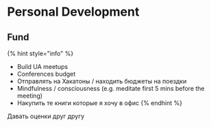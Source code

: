 # Personal Development

## Fund

{% hint style="info" %}
* Build UA meetups
* Conferences budget
* Отправлять на Хакатоны / находить бюджеты на поездки
* Mindfulness / consciousness \(e.g. meditate first 5 mins before the meeting\)
* Накупить те книги которые я хочу в офис
{% endhint %}

Давать оценки друг другу

